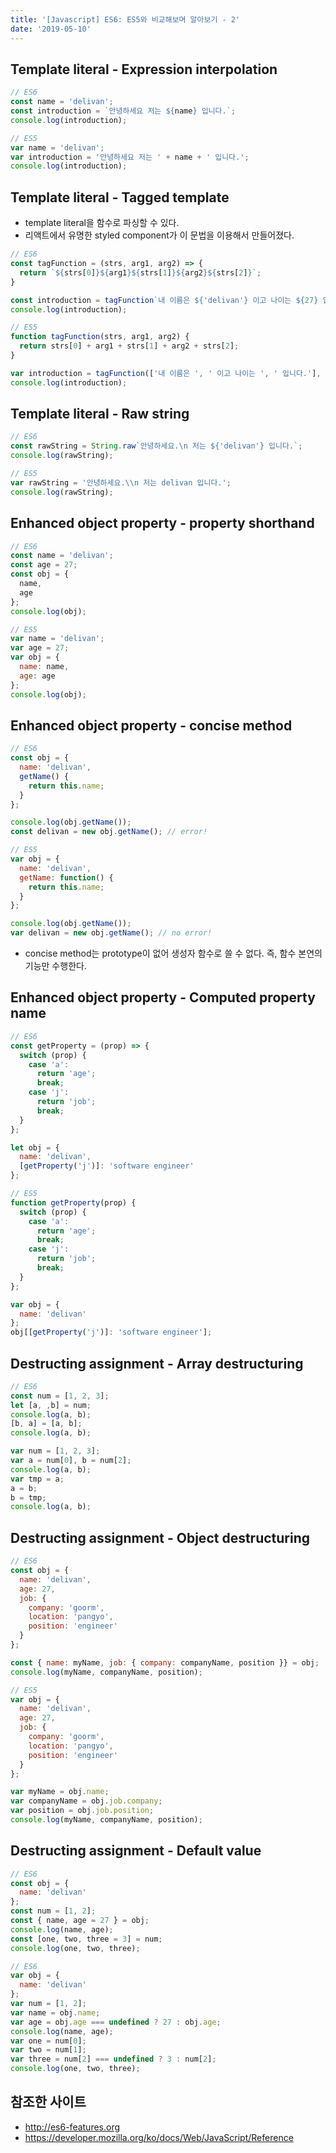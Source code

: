 ```yaml
---
title: '[Javascript] ES6: ES5와 비교해보며 알아보기 - 2'
date: '2019-05-10'
---
```


## Template literal - Expression interpolation
```js
// ES6
const name = 'delivan';
const introduction = `안녕하세요 저는 ${name} 입니다.`;
console.log(introduction);
```
```js
// ES5
var name = 'delivan';
var introduction = '안녕하세요 저는 ' + name + ' 입니다.';
console.log(introduction);
```

## Template literal - Tagged template
- template literal을 함수로 파싱할 수 있다.
- 리액트에서 유명한 styled component가 이 문법을 이용해서 만들어졌다.

```js
// ES6
const tagFunction = (strs, arg1, arg2) => {
  return `${strs[0]}${arg1}${strs[1]}${arg2}${strs[2]}`;
}

const introduction = tagFunction`내 이름은 ${'delivan'} 이고 나이는 ${27} 입니다.`;
console.log(introduction);
```
```js
// ES5
function tagFunction(strs, arg1, arg2) {
  return strs[0] + arg1 + strs[1] + arg2 + strs[2];
}

var introduction = tagFunction(['내 이름은 ', ' 이고 나이는 ', ' 입니다.'], 'delivan', 27);
console.log(introduction);
```

## Template literal - Raw string 
```js
// ES6
const rawString = String.raw`안녕하세요.\n 저는 ${'delivan'} 입니다.`;
console.log(rawString);
``` 
```js
// ES5
var rawString = '안녕하세요.\\n 저는 delivan 입니다.';
console.log(rawString);
```

## Enhanced object property - property shorthand
```js
// ES6
const name = 'delivan';
const age = 27;
const obj = {
  name,
  age
};
console.log(obj);
```
```js
// ES5
var name = 'delivan';
var age = 27;
var obj = {
  name: name,
  age: age
};
console.log(obj);
```

## Enhanced object property - concise method
```js
// ES6
const obj = {
  name: 'delivan',
  getName() {
    return this.name;
  }
};

console.log(obj.getName());
const delivan = new obj.getName(); // error!
```
```js
// ES5
var obj = {
  name: 'delivan',
  getName: function() {
    return this.name;
  }
};

console.log(obj.getName());
var delivan = new obj.getName(); // no error!
```
- concise method는 prototype이 없어 생성자 함수로 쓸 수 없다. 즉, 함수 본연의 기능만 수행한다.

## Enhanced object property - Computed property name
```js
// ES6
const getProperty = (prop) => {
  switch (prop) {
    case 'a':
      return 'age';
      break;
    case 'j':
      return 'job';
      break;
  }
};

let obj = {
  name: 'delivan',
  [getProperty('j')]: 'software engineer'
};
```
```js
// ES5
function getProperty(prop) {
  switch (prop) {
    case 'a':
      return 'age';
      break;
    case 'j':
      return 'job';
      break;
  }
};

var obj = {
  name: 'delivan'
};
obj[[getProperty('j')]: 'software engineer'];
```

## Destructing assignment - Array destructuring
```js
// ES6
const num = [1, 2, 3];
let [a, ,b] = num;
console.log(a, b); 
[b, a] = [a, b];
console.log(a, b);
```
```js
var num = [1, 2, 3];
var a = num[0], b = num[2];
console.log(a, b);
var tmp = a;
a = b;
b = tmp;
console.log(a, b);
```

## Destructing assignment - Object destructuring
```js
// ES6
const obj = {
  name: 'delivan',
  age: 27,
  job: {
    company: 'goorm',
    location: 'pangyo',
    position: 'engineer'
  }
};

const { name: myName, job: { company: companyName, position }} = obj;
console.log(myName, companyName, position);
```
```js
// ES5
var obj = {
  name: 'delivan',
  age: 27,
  job: {
    company: 'goorm',
    location: 'pangyo',
    position: 'engineer'
  }
};

var myName = obj.name;
var companyName = obj.job.company;
var position = obj.job.position;
console.log(myName, companyName, position);
```

## Destructing assignment - Default value
```js
// ES6
const obj = { 
  name: 'delivan'
};
const num = [1, 2];
const { name, age = 27 } = obj;
console.log(name, age);
const [one, two, three = 3] = num;
console.log(one, two, three);
```
```js
// ES6
var obj = { 
  name: 'delivan'
};
var num = [1, 2];
var name = obj.name;
var age = obj.age === undefined ? 27 : obj.age;
console.log(name, age);
var one = num[0];
var two = num[1];
var three = num[2] === undefined ? 3 : num[2];
console.log(one, two, three);
```

## 참조한 사이트
- <a href="http://es6-features.org" target="_blank">http://es6-features.org</a>
- <a href="https://developer.mozilla.org/ko/docs/Web/JavaScript/Reference" target="_blank">https://developer.mozilla.org/ko/docs/Web/JavaScript/Reference</a>
